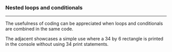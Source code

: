 ### Nested loops and conditionals
***

The usefulness of coding can be appreciated when loops and conditionals are combined in the same code.

The adjacent showcases a simple use where a 34 by 6 rectangle is printed in the console without using 34 print statements.